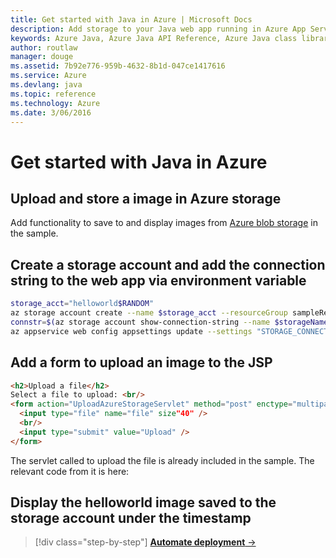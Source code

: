 ```yaml
---
title: Get started with Java in Azure | Microsoft Docs
description: Add storage to your Java web app running in Azure App Service
keywords: Azure Java, Azure Java API Reference, Azure Java class library, Azure SDK
author: routlaw
manager: douge
ms.assetid: 7b92e776-959b-4632-8b1d-047ce1417616
ms.service: Azure
ms.devlang: java
ms.topic: reference
ms.technology: Azure
ms.date: 3/06/2016
---
```


# Get started with Java in Azure

## Upload and store a image in Azure storage

Add functionality to save to and display images from [Azure blob storage](https://docs.microsoft.com/en-us/azure/storage/storage-java-how-to-use-blob-storage) in the sample.

## Create a storage account and add the connection string to the web app via environment variable

```bash
storage_acct="helloworld$RANDOM"
az storage account create --name $storage_acct --resourceGroup sampleResourceGroup --location westus2
connstr=$(az storage account show-connection-string --name $storageName --resource-group sampleResourceGroup --query connectionString --output tsv)
az appservice web config appsettings update --settings "STORAGE_CONNECTION=$connstr" --name $appname --resource-group sampleResourceGroup
```

## Add a form to upload an image to the JSP

```html
<h2>Upload a file</h2>
Select a file to upload: <br/>
<form action="UploadAzureStorageServlet" method="post" enctype="multipart/form-data">
  <input type="file" name="file" size"40" />
  <br/>
  <input type="submit" value="Upload" />
</form>
```

The servlet called to upload the file is already included in the sample. The relevant code from it is here:

## Display the helloworld image saved to the storage account under the timestamp

>[!div class="step-by-step"]
[**Automate deployment** &rarr;](get-started-automate.md)
